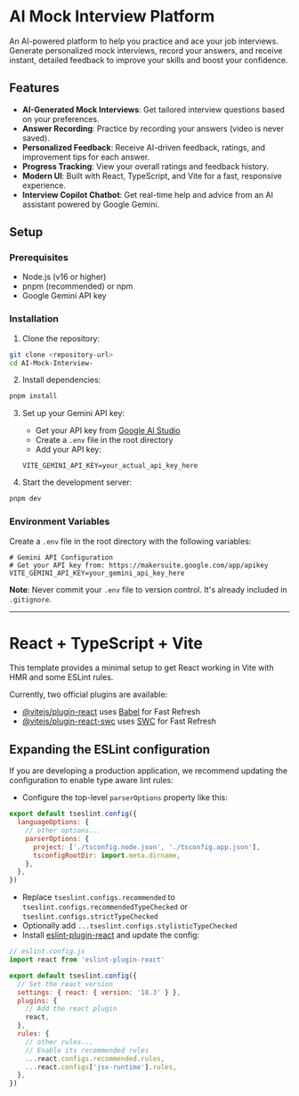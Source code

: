 # AI Mock Interview Platform

An AI-powered platform to help you practice and ace your job interviews. Generate personalized mock interviews, record your answers, and receive instant, detailed feedback to improve your skills and boost your confidence.

## Features
- **AI-Generated Mock Interviews**: Get tailored interview questions based on your preferences.
- **Answer Recording**: Practice by recording your answers (video is never saved).
- **Personalized Feedback**: Receive AI-driven feedback, ratings, and improvement tips for each answer.
- **Progress Tracking**: View your overall ratings and feedback history.
- **Modern UI**: Built with React, TypeScript, and Vite for a fast, responsive experience.
- **Interview Copilot Chatbot**: Get real-time help and advice from an AI assistant powered by Google Gemini.

## Setup

### Prerequisites
- Node.js (v16 or higher)
- pnpm (recommended) or npm
- Google Gemini API key

### Installation

1. Clone the repository:
```bash
git clone <repository-url>
cd AI-Mock-Interview-
```

2. Install dependencies:
```bash
pnpm install
```

3. Set up your Gemini API key:
   - Get your API key from [Google AI Studio](https://makersuite.google.com/app/apikey)
   - Create a `.env` file in the root directory
   - Add your API key:
   ```
   VITE_GEMINI_API_KEY=your_actual_api_key_here
   ```

4. Start the development server:
```bash
pnpm dev
```

### Environment Variables

Create a `.env` file in the root directory with the following variables:

```env
# Gemini API Configuration
# Get your API key from: https://makersuite.google.com/app/apikey
VITE_GEMINI_API_KEY=your_gemini_api_key_here
```

**Note**: Never commit your `.env` file to version control. It's already included in `.gitignore`.

---

# React + TypeScript + Vite

This template provides a minimal setup to get React working in Vite with HMR and some ESLint rules.

Currently, two official plugins are available:

- [@vitejs/plugin-react](https://github.com/vitejs/vite-plugin-react/blob/main/packages/plugin-react/README.md) uses [Babel](https://babeljs.io/) for Fast Refresh
- [@vitejs/plugin-react-swc](https://github.com/vitejs/vite-plugin-react-swc) uses [SWC](https://swc.rs/) for Fast Refresh

## Expanding the ESLint configuration

If you are developing a production application, we recommend updating the configuration to enable type aware lint rules:

- Configure the top-level `parserOptions` property like this:

```js
export default tseslint.config({
  languageOptions: {
    // other options...
    parserOptions: {
      project: ['./tsconfig.node.json', './tsconfig.app.json'],
      tsconfigRootDir: import.meta.dirname,
    },
  },
})
```

- Replace `tseslint.configs.recommended` to `tseslint.configs.recommendedTypeChecked` or `tseslint.configs.strictTypeChecked`
- Optionally add `...tseslint.configs.stylisticTypeChecked`
- Install [eslint-plugin-react](https://github.com/jsx-eslint/eslint-plugin-react) and update the config:

```js
// eslint.config.js
import react from 'eslint-plugin-react'

export default tseslint.config({
  // Set the react version
  settings: { react: { version: '18.3' } },
  plugins: {
    // Add the react plugin
    react,
  },
  rules: {
    // other rules...
    // Enable its recommended rules
    ...react.configs.recommended.rules,
    ...react.configs['jsx-runtime'].rules,
  },
})
```
